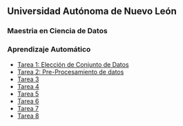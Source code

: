 <!-- Estructura de tareas de la Asignatura-->

## Universidad Autónoma de Nuevo León

### Maestria en Ciencia de Datos

### Aprendizaje Automático 

- [Tarea 1: Elección de Conjunto de Datos](https://colab.research.google.com/drive/14iA8HhHRKFz1EpzZOpO0pqiegdV3ViKP#scrollTo=9uLMNtCK9i1_)
- [Tarea 2: Pre-Procesamiento de datos](https://colab.research.google.com/drive/10hz8AkRbMrC0M5qlboY23VCNFCvqlUO4#scrollTo=BNpmI5Et3IJc)
- [Tarea 3]()
- [Tarea 4]()
- [Tarea 5]()
- [Tarea 6]()
- [Tarea 7]()
- [Tarea 8]()
